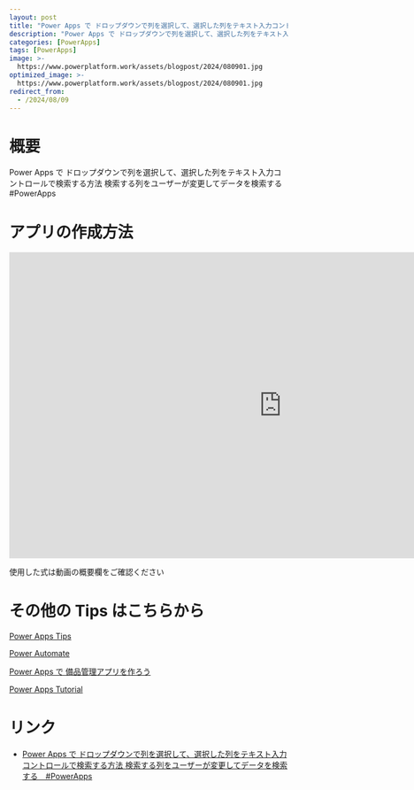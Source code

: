 ```yaml
---
layout: post
title: "Power Apps で ドロップダウンで列を選択して、選択した列をテキスト入力コントロールで検索する方法  検索する列をユーザーが変更してデータを検索する　#PowerApps"
description: "Power Apps で ドロップダウンで列を選択して、選択した列をテキスト入力コントロールで検索する方法  検索する列をユーザーが変更してデータを検索する　#PowerAppsを動画で分かりやすく解説"
categories: [PowerApps]
tags: [PowerApps]
image: >-
  https://www.powerplatform.work/assets/blogpost/2024/080901.jpg
optimized_image: >-
  https://www.powerplatform.work/assets/blogpost/2024/080901.jpg
redirect_from:
  - /2024/08/09
---
```



#  概要

Power Apps で ドロップダウンで列を選択して、選択した列をテキスト入力コントロールで検索する方法  検索する列をユーザーが変更してデータを検索する　#PowerApps


# アプリの作成方法

<iframe width="983" height="553" src="https://www.youtube.com/embed/Qk2NYx2l3bY" title="YouTube video player" frameborder="0" allow="accelerometer; autoplay; clipboard-write; encrypted-media; gyroscope; picture-in-picture" allowfullscreen></iframe>


使用した式は動画の概要欄をご確認ください


# その他の Tips はこちらから

[Power Apps Tips](https://www.youtube.com/watch?v=VrAQf3JQ7yM&list=PLVhFi1fb3DqakSLVMn22DDcySXh9jtzi- )


[Power Automate](https://www.youtube.com/watch?v=-YnJYT0ASEM&list=PLVhFi1fb3Dqbzic6GieqnLFgD3aTj-eHA)


[Power Apps で 備品管理アプリを作ろう](https://www.youtube.com/playlist?list=PLVhFi1fb3DqZM3HKb8Hea6XEL96990Fyn)


[Power Apps Tutorial](https://www.youtube.com/playlist?list=PLVhFi1fb3DqalxpL974VvAJvV4iWoSbe_)


# リンク


- [Power Apps で ドロップダウンで列を選択して、選択した列をテキスト入力コントロールで検索する方法  検索する列をユーザーが変更してデータを検索する　#PowerApps](https://www.youtube.com/watch?v=Qk2NYx2l3bY)

